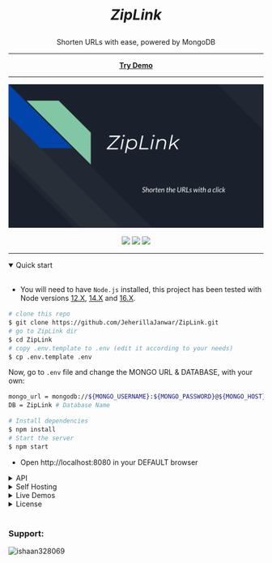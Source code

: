 # <i><p align="center">ZipLink</p></i>


<div align="center">
  <p align="center">
    Shorten URLs with ease, powered by MongoDB
    <br />
    <hr>
    <a href="https://ziplink.cleverapps.io/"><b>Try Demo</b></a>
    <hr>
  </p>
</div>

<p align="center">
    <img src="public/images/preview.png">
</p>

<p align="center">
    <a href="https://jeherillajanwar.github.io/"><img src="https://img.shields.io/badge/Dev-Ishaan%20Sharma-brightgreen.svg"></img></a>
    <a href="https://choosealicense.com/licenses/bsd-3-clause/"><img src="https://img.shields.io/badge/LICENSE-BSD_3_Clause%20%22New%22%20or%20%22Revised%22%20License-blue.svg"></img></a>
    <a href="mailto:askishaan.sh@gmail.com"><img src="https://img.shields.io/badge/CONTACT_DEV-EMAIL-red"></img></a>
    
</p>

---

<details open>
<summary>Quick start</summary>

<br/>

-   You will need to have `Node.js` installed, this project has been tested with Node versions [12.X](https://nodejs.org/en/blog/release/v12.22.1/), [14.X](https://nodejs.org/en/blog/release/v14.17.5/) and [16.X](https://nodejs.org/en/blog/release/v16.15.0/).

```bash
# clone this repo
$ git clone https://github.com/JeherillaJanwar/ZipLink.git
# go to ZipLink dir
$ cd ZipLink
# copy .env.template to .env (edit it according to your needs)
$ cp .env.template .env
```

Now, go to `.env` file and change the MONGO URL & DATABASE, with your own:

```bash
mongo_url = mongodb://${MONGO_USERNAME}:${MONGO_PASSWORD}@${MONGO_HOST}:${MONGO_PORT}
DB = ZipLink # Database Name
```


```bash
# Install dependencies
$ npm install
# Start the server
$ npm start
```

-   Open http://localhost:8080 in your DEFAULT browser


</details>


<details>
<summary>API</summary>

##### Shorten A URL

```bash
curl -X 'GET' 'https://ziplink.cleverapps.io/api/shorten?url=https://google.com/' -H 'accept: application/json'
```
This produces a shortened URL, with a random alias, by a GET request to ZipLink.


##### Shorten A URL WITH CUSTOMIZED ALIAS

```bash
curl -X 'GET' 'https://ziplink.cleverapps.io/api/shorten?url=https://google.com/&alias=google' -H 'accept: application/json'
```
This produces a shortened URL, with a custom alias (in this case <code>google</code>), by a GET request to ZipLink.


Moreover, you can check out the API documentation <a href="https://ziplink.cleverapps.io/api/docs">live here</a> (Swagger).
</details>

<details>
<summary>Self Hosting</summary>
<br>
To self-host ZipLink, just follow <a href="https://github.com/JeherillaJanwar/ZipLink/blob/main/docs/self_hosting.md">these steps</a>.

</details>

<details>
<summary>Live Demos</summary>
<a href="https://ziplink.cleverapps.io/">https://ziplink.cleverapps.io/</a>

[![qr](public/images/qr.png)](https://ziplink.cleverapps.io)
</details>

<details>
<summary>License</summary>

```text
BSD 3-Clause License

Copyright (c) 2023, Ishaan S.

Redistribution and use in source and binary forms, with or without
modification, are permitted provided that the following conditions are met:

1. Redistributions of source code must retain the above copyright notice, this
   list of conditions and the following disclaimer.

2. Redistributions in binary form must reproduce the above copyright notice,
   this list of conditions and the following disclaimer in the documentation
   and/or other materials provided with the distribution.

3. Neither the name of the copyright holder nor the names of its
   contributors may be used to endorse or promote products derived from
   this software without specific prior written permission.

THIS SOFTWARE IS PROVIDED BY THE COPYRIGHT HOLDERS AND CONTRIBUTORS "AS IS"
AND ANY EXPRESS OR IMPLIED WARRANTIES, INCLUDING, BUT NOT LIMITED TO, THE
IMPLIED WARRANTIES OF MERCHANTABILITY AND FITNESS FOR A PARTICULAR PURPOSE ARE
DISCLAIMED. IN NO EVENT SHALL THE COPYRIGHT HOLDER OR CONTRIBUTORS BE LIABLE
FOR ANY DIRECT, INDIRECT, INCIDENTAL, SPECIAL, EXEMPLARY, OR CONSEQUENTIAL
DAMAGES (INCLUDING, BUT NOT LIMITED TO, PROCUREMENT OF SUBSTITUTE GOODS OR
SERVICES; LOSS OF USE, DATA, OR PROFITS; OR BUSINESS INTERRUPTION) HOWEVER
CAUSED AND ON ANY THEORY OF LIABILITY, WHETHER IN CONTRACT, STRICT LIABILITY,
OR TORT (INCLUDING NEGLIGENCE OR OTHERWISE) ARISING IN ANY WAY OUT OF THE USE
OF THIS SOFTWARE, EVEN IF ADVISED OF THE POSSIBILITY OF SUCH DAMAGE.
```

</details>
<br>
<h3 align="left">Support:</h3>
<p><a href="https://www.buymeacoffee.com/ishaan328069"> <img align="left" src="https://cdn.buymeacoffee.com/buttons/v2/default-yellow.png" height="50" width="210" alt="ishaan328069" /></a></p>
